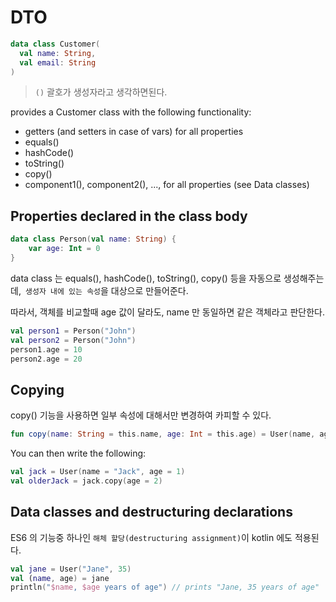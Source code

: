 # DTO

```kotlin
data class Customer(
  val name: String,
  val email: String
)
```

> `()` 괄호가 생성자라고 생각하면된다.

provides a Customer class with the following functionality:

- getters (and setters in case of vars) for all properties
- equals()
- hashCode()
- toString()
- copy()
- component1(), component2(), ..., for all properties (see Data classes)

## Properties declared in the class body

```kotlin
data class Person(val name: String) {
    var age: Int = 0
}
```

data class 는 equals(), hashCode(), toString(), copy() 등을 자동으로 생성해주는데,` 생성자 내에 있는 속성`을 대상으로 만들어준다.

따라서, 객체를 비교할때 age 값이 달라도, name 만 동일하면 같은 객체라고 판단한다.

```kotlin
val person1 = Person("John")
val person2 = Person("John")
person1.age = 10
person2.age = 20
```

## Copying

copy() 기능을 사용하면 일부 속성에 대해서만 변경하여 카피할 수 있다.

```kotlin
fun copy(name: String = this.name, age: Int = this.age) = User(name, age)
```

You can then write the following:

```kotlin
val jack = User(name = "Jack", age = 1)
val olderJack = jack.copy(age = 2)
```

## Data classes and destructuring declarations

ES6 의 기능중 하나인 `해체 할당(destructuring assignment)`이 kotlin 에도 적용된다.

```kotlin
val jane = User("Jane", 35)
val (name, age) = jane
println("$name, $age years of age") // prints "Jane, 35 years of age"
```


